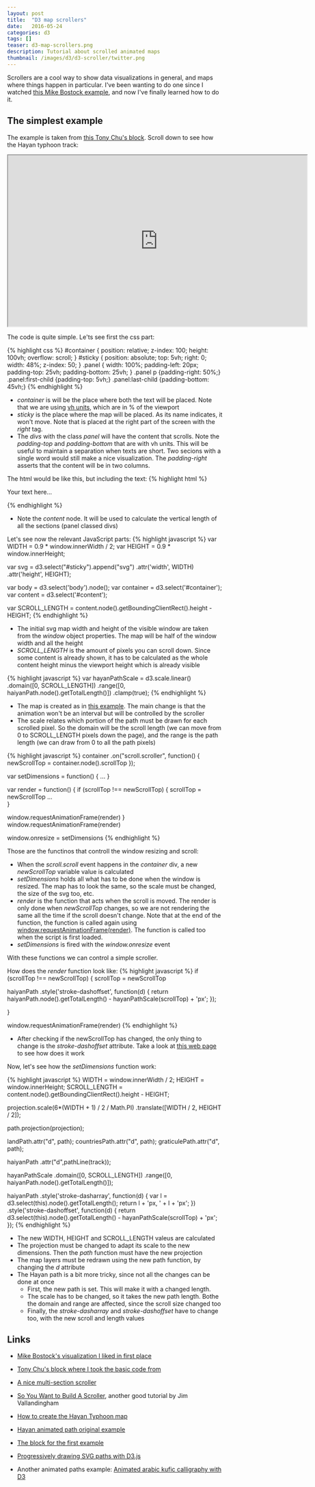 ```yaml
---
layout: post
title:  "D3 map scrollers"
date:   2016-05-24
categories: d3
tags: []
teaser: d3-map-scrollers.png
description: Tutorial about scrolled animated maps
thumbnail: /images/d3/d3-scroller/twitter.png
---
```

Scrollers are a cool way to show data visualizations in general, and maps where things happen in particular. I've been wanting to do one since I watched [this Mike Bostock example](http://www.nytimes.com/newsgraphics/2013/10/13/russia/), and now I've finally learned how to do it.

The simplest example
--------------------
The example is taken from [this Tony Chu's block](http://bl.ocks.org/tonyhschu/af64df46f7b5b760fc1db1260dd6ec6a). Scroll down to see how the Hayan typhoon track:

<iframe src="https://cdn.rawgit.com/rveciana/eeaa71659adbc88dc4165eaf99dcb9be/raw/4812ed4d7330335bed355a082742367b484b3048/index.html" width="700" height="400" scrolling="yes"></iframe>

The code is quite simple. Le'ts see first the css part:

{% highlight css %}
#container {
  position: relative;
  z-index: 100;
  height: 100vh; 
  overflow: scroll;
}
#sticky { 
  position: absolute; 
  top: 5vh; 
  right: 0; 
  width: 48%; 
  z-index: 50;
}
.panel {
  width: 100%;
  padding-left: 20px;
  padding-top: 25vh;
  padding-bottom: 25vh;
}
.panel p {padding-right: 50%;}
.panel:first-child {padding-top: 5vh;}
.panel:last-child {padding-bottom: 45vh;}
{% endhighlight %}

* *container* is will be the place where both the text will be placed. Note that we are using [vh units](http://www.w3schools.com/cssref/css_units.asp), which are in % of the viewport
* *sticky* is the place where the map will be placed. As its name indicates, it won't move. Note that is placed at the right part of the screen with the *right* tag.
* The *divs* with the class *panel* will have the content that scrolls. Note the *padding-top* and *padding-bottom* that are with vh units. This will be useful to maintain a separation when texts are short. Two secions with a single word would still make a nice visualization. The *padding-right* asserts that the content will be in two columns.

The html would be like this, but including the text:
{% highlight html %}
<div id="sticky"></div>
<div id="container">
  <div id="content">
    <div class="panel">
      <p>Your text here...</p>
    </div>

</div>
{% endhighlight %}

* Note the *content* node. It will be used to calculate the vertical length of all the sections (panel classed divs)

Let's see now the relevant JavaScript parts:
{% highlight javascript %}
var WIDTH = 0.9 * window.innerWidth / 2;
var HEIGHT = 0.9 * window.innerHeight;

var svg = d3.select("#sticky").append("svg")
    .attr('width', WIDTH)
    .attr('height', HEIGHT);

var body = d3.select('body').node();
var container = d3.select('#container');
var content = d3.select('#content');

var SCROLL_LENGTH = content.node().getBoundingClientRect().height - HEIGHT;
{% endhighlight %}

* The initial svg map width and height of the visible window are taken from the *window* object properties. The map will be half of the window width and all the height
* *SCROLL_LENGTH* is the amount of pixels you can scroll down. Since some content is already shown, it has to be calculated as the whole content height minus the viewport height which is already visible

{% highlight javascript %}
var hayanPathScale = d3.scale.linear()
        .domain([0, SCROLL_LENGTH])
        .range([0, haiyanPath.node().getTotalLength()])
        .clamp(true);
{% endhighlight %}

* The map is created as in [this example](http://bl.ocks.org/rveciana/8464690). The main change is that the animation won't be an interval but will be controlled by the scroller
* The scale relates which portion of the path must be drawn for each scrolled pixel. So the domain will be the scroll length (we can move from 0 to SCROLL_LENGTH pixels down the page), and the range is the path length (we can draw from 0 to all the path pixels)

{% highlight javascript %}
container
    .on("scroll.scroller", function() {
    newScrollTop = container.node().scrollTop
});

var setDimensions = function() {
        ...
      }
      
var render = function() {
if (scrollTop !== newScrollTop) {
  scrollTop = newScrollTop
  ...                             
}

window.requestAnimationFrame(render)
}
window.requestAnimationFrame(render)

window.onresize = setDimensions
{% endhighlight %}

Those are the functinos that controll the window resizing and scroll:

* When the *scroll.scroll* event happens in the *container* div, a new *newScrollTop* variable value is calculated
* *setDimensions* holds all what has to be done when the window is resized. The map has to look the same, so the scale must be changed, the size of the svg too, etc.
* *render* is the function that acts when the scroll is moved. The render is only done when *newScrollTop* changes, so we are not rendering the same all the time if the scroll doesn't change. Note that at the end of the function, the function is called again using [window.requestAnimationFrame(render)](https://developer.mozilla.org/en-US/docs/Web/API/window/requestAnimationFrame). The function is called too when the script is first loaded.
* *setDimensions* is fired with the *window.onresize* event

With these functions we can control a simple scroller. 

How does the *render* function look like:
{% highlight javascript %}
if (scrollTop !== newScrollTop) {
  scrollTop = newScrollTop
  
  haiyanPath
     .style('stroke-dashoffset', function(d) {
        return haiyanPath.node().getTotalLength() - hayanPathScale(scrollTop) + 'px';
      });
            
}

window.requestAnimationFrame(render)
{% endhighlight %}

* After checking if the newScrollTop has changed, the only thing to change is the *stroke-dashoffset* attribute. Take a look at [this web page](http://www.alolo.co/blog/2013/11/14/progressively-draw-svg-paths-with-d3js) to see how does it work

Now, let's see how the *setDimensions* function work:

{% highlight javascript %}
WIDTH = window.innerWidth / 2;
HEIGHT = window.innerHeight;
SCROLL_LENGTH = content.node().getBoundingClientRect().height - HEIGHT;

projection.scale(6*(WIDTH + 1) / 2 / Math.PI)
  .translate([WIDTH / 2, HEIGHT / 2]);

path.projection(projection);

landPath.attr("d", path);
countriesPath.attr("d", path);
graticulePath.attr("d", path);

haiyanPath
  .attr("d",pathLine(track));

hayanPathScale
  .domain([0, SCROLL_LENGTH])
  .range([0, haiyanPath.node().getTotalLength()]);

haiyanPath
  .style('stroke-dasharray', function(d) {
    var l = d3.select(this).node().getTotalLength();
    return l + 'px, ' + l + 'px';
   })
  .style('stroke-dashoffset', function(d) {
    return d3.select(this).node().getTotalLength() - hayanPathScale(scrollTop) + 'px';
  });
{% endhighlight %}

* The new WIDTH, HEIGHT and SCROLL_LENGTH valeus are calculated
* The projection must be changed to adapt its scale to the new dimensions. Then the *path* function must have the new projection
* The map layers must be redrawn using the new path function, by changing the *d* attribute
* The Hayan path is a bit more tricky, since not all the changes can be done at once
    * First, the new path is set. This will make it with a changed length. 
    * The scale has to be changed, so it takes the new path length. Bothe the domain and range are affected, since the scroll size changed too
    * Finally, the *stroke-dasharray* and *stroke-dashoffset* have to change too, with the new scroll and length values

Links
-----
* [Mike Bostock's visualization I liked in first place](http://www.nytimes.com/newsgraphics/2013/10/13/russia/)
* [Tony Chu's block where I took the basic code from](http://bl.ocks.org/tonyhschu/af64df46f7b5b760fc1db1260dd6ec6a)
* [A nice multi-section scroller](http://www.r2d3.us/visual-intro-to-machine-learning-part-1/)
* [So You Want to Build A Scroller](http://vallandingham.me/scroller.html), another good tutorial by Jim Vallandingham

* [How to create the Hayan Typhoon map](http://bl.ocks.org/rveciana/8463775)
* [Hayan animated path original example](http://bl.ocks.org/rveciana/8464690)
* [The block for the first example](http://bl.ocks.org/rveciana/eeaa71659adbc88dc4165eaf99dcb9be)
* [Progressively drawing SVG paths with D3.js](http://www.alolo.co/blog/2013/11/14/progressively-draw-svg-paths-with-d3js)
* Another animated paths example: [Animated arabic kufic calligraphy with D3](http://bl.ocks.org/rveciana/7664109)

